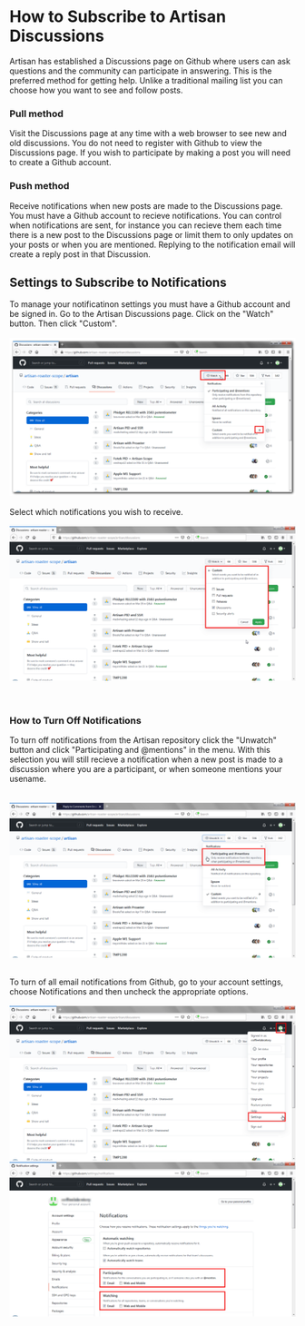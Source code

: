 # How to Subscribe to Artisan Discussions
Artisan has established a Discussions page on Github where users can ask questions and the community can participate in answering.  This is the preferred method for getting help.  Unlike a traditional mailing list you can choose how you want to see and follow posts.

### Pull method
Visit the Discussions page at any time with a web browser to see new and old discussions.  You do not need to register with Github to view the Discussions page.  If you wish to participate by making a post you will need to create a Github account.

### Push method
Receive notifications when new posts are made to the Discussions page.  You must have a Github account to recieve notifications.  You can control when notifications are sent, for instance you can recieve them each time there is a new post to the Discussions page or limit them to only updates on your posts or when you are mentioned.  Replying to the notification email will create a reply post in that Discussion. 

## Settings to Subscribe to Notifications
To manage your notificatinon settings you must have a Github account and be signed in.  Go to the Artisan Discussions page.  Click on the "Watch" button.  Then click "Custom".
<br/><br/>
![Step1](https://github.com/roundfile/NewDocs/blob/main/images/sub_disc_1.png)
<br/><br/>
Select which notifications you wish to receive.  
<br/>
![Step2](https://github.com/roundfile/NewDocs/blob/main/images/sub_disc_2.png)
<br/><br/><br/>

### How to Turn Off Notifications
To turn off notifications from the Artisan repository click the "Unwatch" button and click "Participating and @mentions" in the menu.  With this selection you will still recieve a notification when a new post is made to a discussion where you are a participant, or when someone mentions your usename.  
<br/><br/>
![Step3](https://github.com/roundfile/NewDocs/blob/main/images/sub_disc_3.png)
<br/><br/>

To turn of all email notifications from Github, go to your account settings, choose Notifications and then uncheck the appropriate options.
<br/><br/>
![Step4](https://github.com/roundfile/NewDocs/blob/main/images/sub_disc_4.png)
![Step5](https://github.com/roundfile/NewDocs/blob/main/images/sub_disc_5.png)
